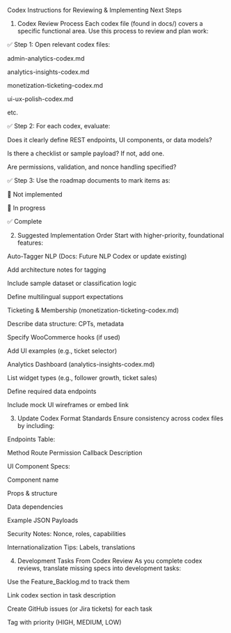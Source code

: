 Codex Instructions for Reviewing & Implementing Next Steps
1. Codex Review Process
Each codex file (found in docs/) covers a specific functional area. Use this process to review and plan work:

✅ Step 1: Open relevant codex files:

admin-analytics-codex.md

analytics-insights-codex.md

monetization-ticketing-codex.md

ui-ux-polish-codex.md

etc.

✅ Step 2: For each codex, evaluate:

Does it clearly define REST endpoints, UI components, or data models?

Is there a checklist or sample payload? If not, add one.

Are permissions, validation, and nonce handling specified?

✅ Step 3: Use the roadmap documents to mark items as:

🔲 Not implemented

🔄 In progress

✅ Complete

2. Suggested Implementation Order
Start with higher-priority, foundational features:

Auto-Tagger NLP (Docs: Future NLP Codex or update existing)

Add architecture notes for tagging

Include sample dataset or classification logic

Define multilingual support expectations

Ticketing & Membership (monetization-ticketing-codex.md)

Describe data structure: CPTs, metadata

Specify WooCommerce hooks (if used)

Add UI examples (e.g., ticket selector)

Analytics Dashboard (analytics-insights-codex.md)

List widget types (e.g., follower growth, ticket sales)

Define required data endpoints

Include mock UI wireframes or embed link

3. Update Codex Format Standards
Ensure consistency across codex files by including:

Endpoints Table:

Method	Route	Permission Callback	Description

UI Component Specs:

Component name

Props & structure

Data dependencies

Example JSON Payloads

Security Notes: Nonce, roles, capabilities

Internationalization Tips: Labels, translations

4. Development Tasks From Codex Review
As you complete codex reviews, translate missing specs into development tasks:

Use the Feature_Backlog.md to track them

Link codex section in task description

Create GitHub issues (or Jira tickets) for each task

Tag with priority (HIGH, MEDIUM, LOW)

